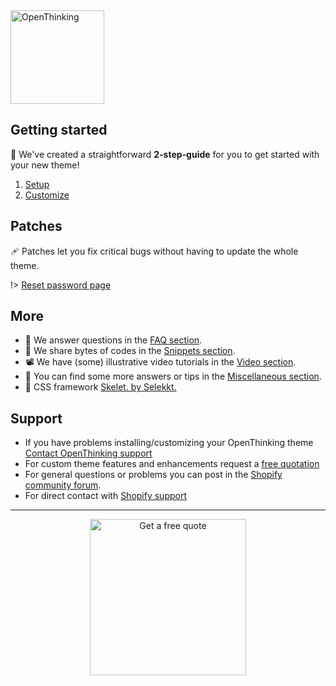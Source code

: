 <img src="https://i1.wp.com/raw.githubusercontent.com/openxthinking/docsy/master/docs/_media/logo.png?h=200" height="150" alt="OpenThinking" loading="lazy">

## Getting started

🚀 We've created a straightforward __2-step-guide__ for you to get started with your new theme!

1. [Setup](setup)
1. [Customize](custom)


## Patches

🩹 Patches let you fix critical bugs without having to update the whole theme.

!> [Reset password page](https://gist.github.com/openxthinking/651b0862be22098ebca4376d967b67a9)


## More

- 🎯 We answer questions in the [FAQ section](faq).
- 📗 We share bytes of codes in the [Snippets section](snippets).
- 📽 We have (some) illustrative video tutorials in the [Video section](video).
- 🎰 You can find some more answers or tips in the [Miscellaneous section](misc).
- 🐲 CSS framework [Skelet. by Selekkt.](https://selekkt.dk/skelet/v3/?ref=openthinking)


## Support

- If you have problems installing/customizing your OpenThinking theme [Contact OpenThinking support](https://openthinking.net/support/)
- For custom theme features and enhancements request a [free quotation](https://openthinking.net/help/contact/)
- For general questions or problems you can post in the [Shopify community forum](https://community.shopify.com/?ref=openthinking1).
- For direct contact with [Shopify support](https://help.shopify.com/en/questions#/login)

---

<center><a href="https://openthinking.net/help/contact/?utm_source=bulletdocs&utm_medium=banner&utm_campaign=freequote" target="_blank"><img src="/_media/getaquote.svg" height="250" alt="Get a free quote" loading="lazy"></a></center>